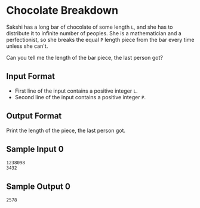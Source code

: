 # Chocolate Breakdown

Sakshi has a long bar of chocolate of some length `L`, and she has to distribute it to infinite number of peoples. She is a mathematician and a perfectionist, so she breaks the equal `P` length piece from the bar every time unless she can't.

Can you tell me the length of the bar piece, the last person got?

## Input Format

- First line of the input contains a positive integer `L`.
- Second line of the input contains a positive integer `P`.

## Output Format

Print the length of the piece, the last person got.

## Sample Input 0
```
1238098
3432
```
## Sample Output 0
```
2578
```
